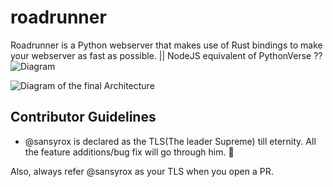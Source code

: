 
# roadrunner
Roadrunner is a Python webserver that makes use of Rust bindings to make your webserver as fast as possible. || NodeJS equivalent of PythonVerse ??
![Diagram](https://i.ibb.co/cNV4DJX/image.png)

![Diagram of the final Architecture](https://i.ibb.co/GHwTTqk/Untitled-2021-02-25-0125-1.png)


## Contributor Guidelines

- @sansyrox is declared as the TLS(The leader Supreme) till eternity.
All the feature additions/bug fix will go through him. 😤


Also, always refer @sansyrox as your TLS when you open a PR.

